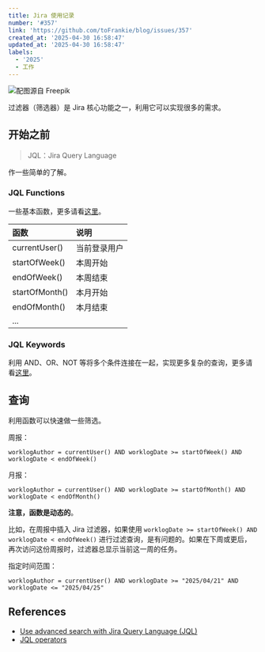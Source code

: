 ```yaml
---
title: Jira 使用记录
number: '#357'
link: 'https://github.com/toFrankie/blog/issues/357'
created_at: '2025-04-30 16:58:47'
updated_at: '2025-04-30 16:58:47'
labels:
  - '2025'
  - 工作
---
```





![配图源自 Freepik](https://cdn.jsdelivr.net/gh/toFrankie/blog@main/images/2025/4/1746003443752.jpg)

过滤器（筛选器）是 Jira 核心功能之一，利用它可以实现很多的需求。

## 开始之前

> JQL：Jira Query Language

作一些简单的了解。

### JQL Functions

一些基本函数，更多请看[这里](https://support.atlassian.com/jira-service-management-cloud/docs/jql-functions/)。

| 函数 | 说明 |
| :--- | :--- |
| currentUser() | 当前登录用户 |
| startOfWeek() | 本周开始 |
| endOfWeek() | 本周结束 |
| startOfMonth() | 本月开始 |
| endOfMonth() | 本月结束 |
| ... | |

### JQL Keywords

利用 AND、OR、NOT 等将多个条件连接在一起，实现更多复杂的查询，更多请看[这里](https://support.atlassian.com/jira-service-management-cloud/docs/jql-keywords/)。

## 查询

利用函数可以快速做一些筛选。

周报：

```
worklogAuthor = currentUser() AND worklogDate >= startOfWeek() AND worklogDate < endOfWeek()
```

月报：

```
worklogAuthor = currentUser() AND worklogDate >= startOfMonth() AND worklogDate < endOfMonth()
```

**注意，函数是动态的**。

比如，在周报中插入 Jira 过滤器，如果使用 `worklogDate >= startOfWeek() AND worklogDate < endOfWeek()` 进行过滤查询，是有问题的。如果在下周或更后，再次访问这份周报时，过滤器总显示当前这一周的任务。

指定时间范围：

```
worklogAuthor = currentUser() AND worklogDate >= "2025/04/21" AND worklogDate <= "2025/04/25"
```

## References

- [Use advanced search with Jira Query Language (JQL)](https://support.atlassian.com/jira-service-management-cloud/docs/use-advanced-search-with-jira-query-language-jql/)
- [JQL operators](https://support.atlassian.com/jira-service-management-cloud/docs/jql-operators/)
